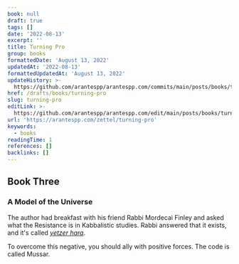 ```yaml
---
book: null
draft: true
tags: []
date: '2022-08-13'
excerpt: ''
title: Turning Pro
group: books
formattedDate: 'August 13, 2022'
updatedAt: '2022-08-13'
formattedUpdatedAt: 'August 13, 2022'
updateHistory: >-
  https://github.com/arantespp/arantespp.com/commits/main/posts/books/turning-pro.md
href: /drafts/books/turning-pro
slug: turning-pro
editLink: >-
  https://github.com/arantespp/arantespp.com/edit/main/posts/books/turning-pro.md
url: 'https://arantespp.com/zettel/turning-pro'
keywords:
  - books
readingTime: 1
references: []
backlinks: []
---
```


## Book Three

### A Model of the Universe

The author had breakfast with his friend Rabbi Mordecai Finley and asked what the Resistance is in Kabbalistic studies. Rabbi answered that it exists, and it's called [_yetzer hara_](/zettel/yetzer-hara).

To overcome this negative, you should ally with positive forces. The code is called Mussar.
